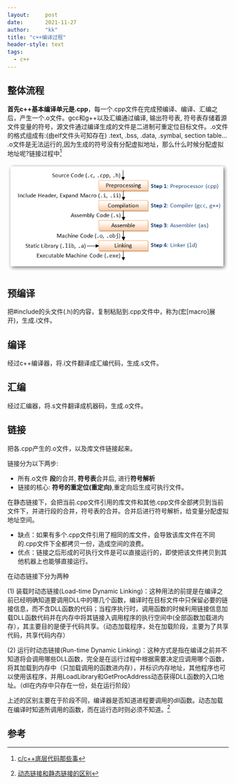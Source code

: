 ```yaml
---
layout:     post
date:       2021-11-27
author:     "kk"
title: "c++编译过程"
header-style: text
tags:
  - c++
---
```






## 整体流程

**首先c++基本编译单元是.cpp**，每一个.cpp文件在完成预编译、编译、汇编之后，产生一个.o文件。gcc和g++以及汇编通过编译, 输出符号表, 符号表存储着源文件变量的符号，源文件通过编译生成的文件是二进制可重定位目标文件。.o文件的格式组成有:(由elf文件头可知存在) .text, .bss, .data, .symbal, section table...  .o文件是无法运行的,因为生成的符号没有分配虚拟地址，那么什么时候分配虚拟地址呢?链接过程中[^1]

![c++编译过程](/img/in-post/c++/C++编译过程.png)

## 预编译

把#include的头文件(.h)的内容，复制粘贴到.cpp文件中，称为(宏[macro]展开)，生成.i文件。

## 编译

经过c++编译器，将.i文件翻译成汇编代码，生成.s文件。

## 汇编

经过汇编器，将.s文件翻译成机器码，生成.o文件。

## 链接

把各.cpp产生的.o文件，以及库文件链接起来。

链接分为以下两步:

- 所有.o文件  **段**的合并, **符号表**合并后, 进行**符号解析**
- 链接的核心: **符号的重定位(重定向)**,重定向后生成可执行文件。



在静态链接下，会把当前.cpp文件引用的库文件和其他.cpp文件全部拷贝到当前文件下，并进行段的合并，符号表的合并。合并后进行符号解析，给变量分配虚拟地址空间。

- 缺点：如果有多个.cpp文件引用了相同的库文件，会导致该库文件在不同的.cpp文件下全都拷贝一份，造成空间的浪费。
- 优点：链接之后形成的可执行文件是可以直接运行的，即使把该文件拷贝到其他机器上也能够直接运行。

在动态链接下分为两种

(1) 装载时动态链接(Load-time Dynamic Linking)：这种用法的前提是在编译之前已经明确知道要调用DLL中的哪几个函数，编译时在目标文件中只保留必要的链接信息，而不含DLL函数的代码；当程序执行时，调用函数的时候利用链接信息加载DLL函数代码并在内存中将其链接入调用程序的执行空间中(全部函数加载进内存），其主要目的是便于代码共享。（动态加载程序，处在加载阶段，主要为了共享代码，共享代码内存）

(2) 运行时动态链接(Run-time Dynamic Linking)：这种方式是指在编译之前并不知道将会调用哪些DLL函数，完全是在运行过程中根据需要决定应调用哪个函数，将其加载到内存中（只加载调用的函数进内存），并标识内存地址，其他程序也可以使用该程序，并用LoadLibrary和GetProcAddress动态获得DLL函数的入口地址。（dll在内存中只存在一份，处在运行阶段）

上述的区别主要在于阶段不同，编译器是否知道进程要调用的dll函数。动态加载在编译时知道所调用的函数，而在运行态时则必须不知道。[^2]



## 参考

[^1]: [c/c++底层代码那些事](https://juejin.cn/post/6898145845691367432)
[^2]: [动态链接和静态链接的区别](https://www.cnblogs.com/tracylee/archive/2012/10/15/2723816.html)
[^3]: [计算机那些事(5)——链接、静态链接、动态链接](http://chuquan.me/2018/06/03/linking-static-linking-dynamic-linking/)
[^4]: [彻底搞懂程序链接过程之动态链接](https://www.eet-china.com/mp/a62093.html)

